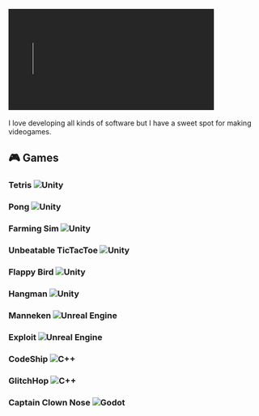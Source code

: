 ![Welcome](./Assets/Welcome.gif)

I love developing all kinds of software but I have a sweet spot for making videogames.

## 🎮 Games
### Tetris ![Unity](https://img.shields.io/badge/-Unity-grey?logo=unity)
### Pong ![Unity](https://img.shields.io/badge/-Unity-grey?logo=unity)
### Farming Sim ![Unity](https://img.shields.io/badge/-Unity-grey?logo=unity)
### Unbeatable TicTacToe ![Unity](https://img.shields.io/badge/-Unity-grey?logo=unity)
### Flappy Bird ![Unity](https://img.shields.io/badge/-Unity-grey?logo=unity)
### Hangman ![Unity](https://img.shields.io/badge/-Unity-grey?logo=unity)
### Manneken ![Unreal Engine](https://img.shields.io/badge/-Unreal%20Engine-grey?logo=unreal-engine)
### Exploit ![Unreal Engine](https://img.shields.io/badge/-Unreal%20Engine-grey?logo=unreal-engine)
### CodeShip ![C++](https://img.shields.io/badge/-C++-grey?logo=cplusplus)
### GlitchHop ![C++](https://img.shields.io/badge/-C++-grey?logo=cplusplus)
### Captain Clown Nose ![Godot](https://img.shields.io/badge/-Godot-grey?logo=godot-engine&logoColor=white)

